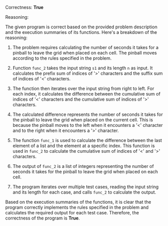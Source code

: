 Correctness: **True**

Reasoning:

The given program is correct based on the provided problem description and the execution summaries of its functions. Here's a breakdown of the reasoning:

1. The problem requires calculating the number of seconds it takes for a pinball to leave the grid when placed on each cell. The pinball moves according to the rules specified in the problem.

2. Function `func_2` takes the input string `s1` and its length `n` as input. It calculates the prefix sum of indices of '>' characters and the suffix sum of indices of '<' characters.

3. The function then iterates over the input string from right to left. For each index, it calculates the difference between the cumulative sum of indices of '<' characters and the cumulative sum of indices of '>' characters.

4. The calculated difference represents the number of seconds it takes for the pinball to leave the grid when placed on the current cell. This is because the pinball moves to the left when it encounters a '<' character and to the right when it encounters a '>' character.

5. The function `func_1` is used to calculate the difference between the last element of a list and the element at a specific index. This function is used in `func_2` to calculate the cumulative sum of indices of '<' and '>' characters.

6. The output of `func_2` is a list of integers representing the number of seconds it takes for the pinball to leave the grid when placed on each cell.

7. The program iterates over multiple test cases, reading the input string and its length for each case, and calls `func_2` to calculate the output.

Based on the execution summaries of the functions, it is clear that the program correctly implements the rules specified in the problem and calculates the required output for each test case. Therefore, the correctness of the program is **True**.